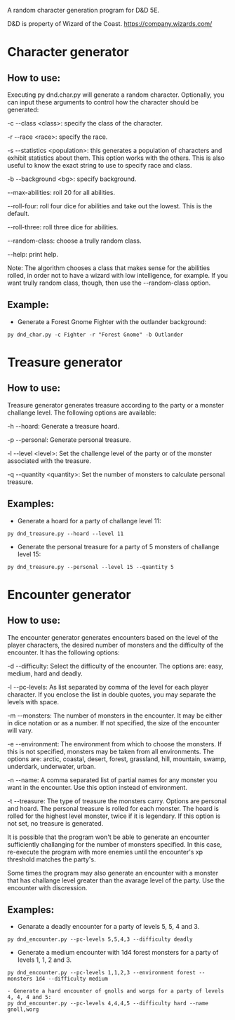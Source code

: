 
A random character generation program for D&amp;D 5E.

D&D is property of Wizard of the Coast. https://company.wizards.com/

# Character generator

## How to use:

Executing py dnd.char.py will generate a random character.
Optionally, you can input these arguments to control how the character should
be generated:

-c --class \<class\>: specify the class of the character.

-r --race \<race\>: specify the race.

-s --statistics \<population\>: this generates a population of characters and exhibit statistics about them. This option works with the others. This is also useful to know the exact string to use to specify race and class.

-b --background \<bg\>: specify background.

--max-abilities: roll 20 for all abilities.

--roll-four: roll four dice for abilities and take out the lowest. This is the default.

--roll-three: roll three dice for abilities.

--random-class: choose a trully random class.

--help: print help.

Note: The algorithm chooses a class that makes sense for the abilities rolled,
in order not to have a wizard with low intelligence, for example.  If you want
trully random class, though, then use the --random-class option.


## Example:

- Generate a Forest Gnome Fighter with the outlander background:
```
py dnd_char.py -c Fighter -r "Forest Gnome" -b Outlander
```

# Treasure generator

## How to use:

Treasure generator generates treasure according to the party or a monster
challange level. The following options are available:

-h --hoard: Generate a treasure hoard.

-p --personal: Generate personal treasure.

-l --level \<level\>: Set the challenge level of the party or of the monster associated with the treasure.

-q --quantity \<quantity\>: Set the number of monsters to calculate personal treasure.

## Examples:

- Generate a hoard for a party of challange level 11:
```
py dnd_treasure.py --hoard --level 11
```

- Generate the personal treasure for a party of 5 monsters of challange level 15:
```
py dnd_treasure.py --personal --level 15 --quantity 5
```

# Encounter generator

## How to use:

The encounter generator generates encounters based on the level of the player
characters, the desired number of monsters and the difficulty of the encounter.
It has the following options:

-d --difficulty: Select the difficulty of the encounter. The options are: easy,
medium, hard and deadly.

-l --pc-levels: As list separated by comma of the level for each player
character. If you enclose the list in double quotes, you may separate the
levels with space.

-m --monsters: The number of monsters in the encounter. It may be either in
dice notation or as a number.  If not specified, the size of the encounter will
vary.

-e --environment: The environment from which to choose the monsters. If this is
not specified, monsters may be taken from all environments.  The options are:
arctic, coastal, desert, forest, grassland, hill, mountain, swamp, underdark,
underwater, urban.

-n --name: A comma separated list of partial names for any monster you want in
the encounter. Use this option instead of environment.

-t --treasure: The type of treasure the monsters carry. Options are personal
and hoard. The personal treasure is rolled for each monster. The hoard is
rolled for the highest level monster, twice if it is legendary. If this option
is not set, no treasure is generated.

It is possible that the program won't be able to generate an encounter
sufficiently challanging for the number of monsters specified. In this case,
re-execute the program with more enemies until the encounter's xp threshold
matches the party's.

Some times the program may also generate an encounter with a monster that has
challange level greater than the avarage level of the party. Use the encounter
with discression.

## Examples:

- Genarate a deadly encounter for a party of levels 5, 5, 4 and 3.
```
py dnd_encounter.py --pc-levels 5,5,4,3 --difficulty deadly
```

- Generate a medium encounter with 1d4 forest monsters for a party of levels 1, 1, 2 and 3.
```
py dnd_encounter.py --pc-levels 1,1,2,3 --environment forest --monsters 1d4 --difficulty medium
```

```
- Generate a hard encounter of gnolls and worgs for a party of levels 4, 4, 4 and 5:
py dnd_encounter.py --pc-levels 4,4,4,5 --difficulty hard --name gnoll,worg
```
